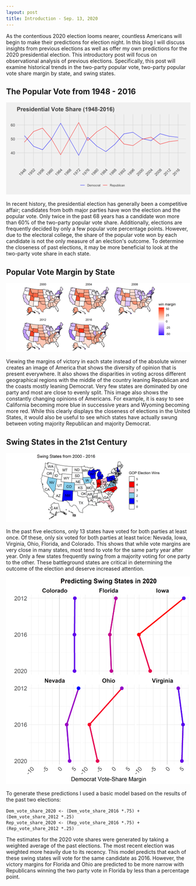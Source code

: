 ```yaml
---
layout: post
title: Introduction - Sep. 13, 2020
---
```


As the contentious 2020 election looms nearer, countless Americans will begin to
make their predictions for election night. In this blog I will discuss insights
from previous elections as well as offer my own predictions for the 2020
presidential election. This introductory post will focus on observational
analysis of previous elections. Specifically, this post will examine historical
trends in the two-party popular vote, two-party popular vote share margin by
state, and swing states.

## The Popular Vote from 1948 - 2016

![picture](../images/PV_national_historical.png)

In recent history, the presidential election has generally been a competitive
affair; candidates from both major parties have won the election and the popular
vote. Only twice in the past 68 years has a candidate won more than 60% of
the two-party popular vote share. Additionally, elections are frequently decided
by only a few popular vote percentage points. However, due to the electoral
college, the share of the popular vote won by each candidate is not the only
measure of an election's outcome. To determine the closeness of past elections,
it may be more beneficial to look at the two-party vote share in each state.

## Popular Vote Margin by State

![picture](../images/victory_margins_historical.png)

Viewing the margins of victory in each state instead of the absolute winner
creates an image of America that shows the diversity of opinion that is present
everywhere. It also shows the disparities in voting across different
geographical regions with the middle of the country leaning Republican and the
coasts mostly leaning Democrat. Very few states are dominated by one party and
most are close to evenly split. This image also shows the constantly changing
opinions of Americans. For example, it is easy to see California becoming more
blue in successive years and Wyoming becoming more red. While this clearly
displays the closeness of elections in the United States, it would also be
useful to see which states have actually swung between voting majority
Republican and majority Democrat.

## Swing States in the 21st Century

![picture](../images/swing_states_historical.png)

In the past five elections, only 13 states have voted for both parties at least
once. Of these, only six voted for both parties at least twice: Nevada, Iowa,
Virginia, Ohio, Florida, and Colorado. This shows that while vote margins are
very close in many states, most tend to vote for the same party year after year.
Only a few states frequently swing from a majority voting for one party to the
other. These battleground states are critical in determining the outcome of the
election and deserve increased attention.


![picture](../images/swing_state_margins.png)

To generate these predictions I used a basic model based on the results of the past two elections:

```
Dem_vote_share_2020 <- (Dem_vote_share_2016 *.75) + (Dem_vote_share_2012 *.25)
Rep_vote_share_2020 <- (Rep_vote_share_2016 *.75) + (Rep_vote_share_2012 *.25)
```

The estimates for the 2020 vote shares were generated by taking a weighted average of the past elections. The most recent election was weighted more heavily due to its recency. This model predicts that each of these swing states will vote for the same candidate as 2016. However, the victory margins for Florida and Ohio are predicted to be more narrow with Republicans winning the two party vote in Florida by less than a percentage point. 
